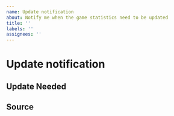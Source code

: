 ```yaml
---
name: Update notification
about: Notify me when the game statistics need to be updated
title: ''
labels: ''
assignees: ''
---
```


# Update notification

## Update Needed

<!--

Details with item name & stats, for example:

LIGHT - INFINITY ORB:
    Cost: 3200 → 3400g

-->

## Source

<!--

URL of the official Wild Rift website/X post, for example:

- Wild Rift Patch Notes 5.1: https://wildrift.leagueoflegends.com/en-us/news/game-updates/wild-rift-patch-notes-5-1/#item-changes
- 2024/4/19 Hotfix from X: https://twitter.com/wildrift/status/1780990172869366111?t=hdgT1_dt_RvuvAU2yCQNwQ&s=19

-->